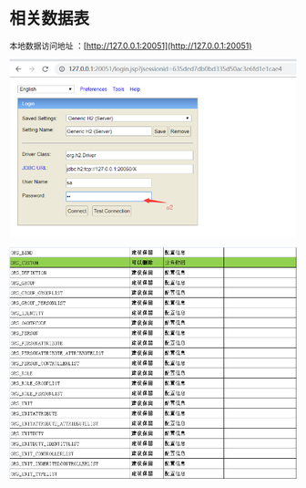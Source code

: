 # 相关数据表

本地数据访问地址 ：[http://127.0.0.1:20051](http://127.0.0.1:20051)

![](../.gitbook/assets/image%20%2853%29.png)

![](../.gitbook/assets/image%20%2834%29.png)

